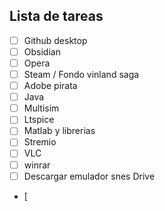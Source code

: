 
## Lista de tareas

- [ ] Github desktop
- [ ] Obsidian
- [ ] Opera
- [ ] Steam / Fondo vinland saga
- [ ] Adobe pirata
- [ ] Java
- [ ] Multisim
- [ ] Ltspice
- [ ] Matlab y librerias
- [ ] Stremio
- [ ] VLC
- [ ] winrar
- [ ] Descargar emulador snes Drive
- [

